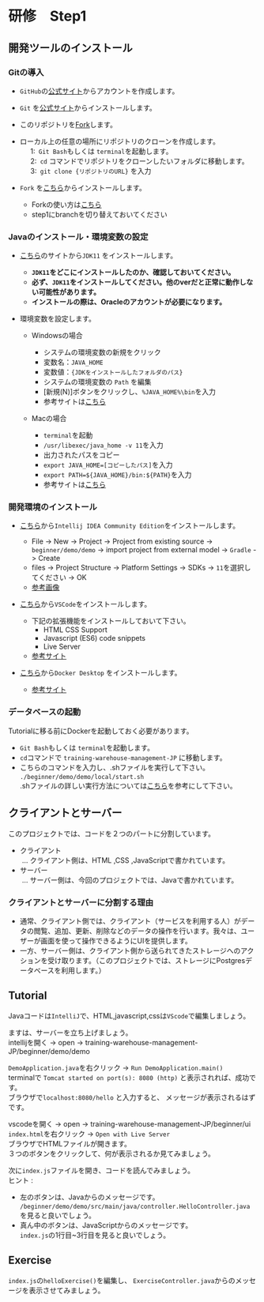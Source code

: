 # 研修　Step1

## 開発ツールのインストール

### Gitの導入

- `GitHub`の[公式サイト](https://github.co.jp)からアカウントを作成します。

- `Git` を[公式サイト](https://git-scm.com/downloads)からインストールします。

- このリポジトリを[Fork](https://docs.github.com/ja/get-started/quickstart/fork-a-repo)します。

- ローカル上の任意の場所にリポジトリのクローンを作成します。  
&emsp;&ensp;1:&ensp;`Git Bash`もしくは `terminal`を起動します。  
&emsp;&ensp;2:&ensp;`cd` コマンドでリポジトリをクローンしたいフォルダに移動します。  
&emsp;&ensp;3:&ensp;`git clone {リポジトリのURL}`&nbsp;を入力
- `Fork` を[こちら](https://git-fork.com/)からインストールします。
  - Forkの使い方は[こちら](https://qiita.com/AyakoKataoka/items/e1b0a2a2b2c85de4c1e3)
  - step1にbranchを切り替えておいてください

### Javaのインストール・環境変数の設定

- [こちら](https://www.oracle.com/java/technologies/downloads/#java11)のサイトから`JDK11` をインストールします。
  - **`JDK11`をどこにインストールしたのか、確認しておいてください。**
  - **必ず、`JDK11`をインストールしてください。他のverだと正常に動作しない可能性があります。**
  - **インストールの際は、Oracleのアカウントが必要になります。**

- 環境変数を設定します。
    - Windowsの場合
      - システムの環境変数の新規をクリック
      - 変数名：`JAVA_HOME`
      - 変数値：`{JDKをインストールしたフォルダのパス}`
      - システムの環境変数の `Path` を編集
      - [新規(N)]ボタンをクリックし、`%JAVA_HOME%\bin`を入力
      - 参考サイトは[こちら](https://itc.tokyo/linux/export-command/)

    - Macの場合
      - `terminal`を起動
      - `/usr/libexec/java_home -v 11`を入力
      - 出力されたパスをコピー
      - `export JAVA_HOME=[コピーしたパス]`を入力
      - `export PATH=${JAVA_HOME}/bin:${PATH}`を入力
      - 参考サイトは[こちら](https://qiita.com/niwasawa/items/460ccd0fa0041e7a24911)


### 開発環境のインストール

- [こちら](https://www.jetbrains.com/ja-jp/idea/download/other.html)から`Intellij IDEA Community Edition`をインストールします。
  - File -> New -> Project -> Project from existing source -> `beginner/demo/demo` -> import project from external model -> `Gradle` -> Create
  - files -> Project Structure -> Platform Settings -> SDKs -> `11`を選択してください -> OK
  - [参考画像](https://github.com/amajakai14/training-warehouse-management/blob/step1-client-and-server/intellij.md)

- [こちら](https://code.visualstudio.com/)から`VSCode`をインストールします。
  - 下記の拡張機能をインストールしておいて下さい。
      - HTML CSS Support
      - Javascript (ES6) code snippets
      - Live Server
  - [参考サイト](https://qiita.com/KNR109/items/5f933df1292564e6dc70)

- [こちら](https://docs.docker.com/desktop/install/windows-install/)から`Docker Desktop` をインストールします。
  - [参考サイト](https://www.kagoya.jp/howto/cloud/container/wsl2_docker/)

### データベースの起動

Tutorialに移る前にDockerを起動しておく必要があります。
- `Git Bash`もしくは `terminal`を起動します。
- `cd`コマンドで `training-warehouse-management-JP` に移動します。  
- こちらのコマンドを入力し、.shファイルを実行して下さい。
  `./beginner/demo/demo/local/start.sh`  
  .shファイルの詳しい実行方法については[こちら](https://linuxfan.info/post-1486)を参考にして下さい。

## クライアントとサーバー

このプロジェクトでは、コードを２つのパートに分割しています。
- クライアント  
&nbsp;… クライアント側は、HTML ,CSS ,JavaScriptで書かれています。
- サーバー  
&nbsp;… サーバー側は、今回のプロジェクトでは、Javaで書かれています。

### クライアントとサーバーに分割する理由
- 通常、クライアント側では、クライアント（サービスを利用する人）がデータの閲覧、追加、更新、削除などのデータの操作を行います。我々は、ユーザーが画面を使って操作できるようにUIを提供します。
- 一方、サーバー側は、クライアント側から送られてきたストレージへのアクションを受け取ります。（このプロジェクトでは、ストレージにPostgresデータベースを利用します。）


## Tutorial
Javaコードは`IntelliJ`で、HTML,javascript,cssは`VScode`で編集しましょう。

ますは、サーバーを立ち上げましょう。  
intellijを開く -> open -> training-warehouse-management-JP/beginner/demo/demo

`DemoApplication.java`を右クリック -> `Run DemoApplication.main()`  
terminalで
`Tomcat started on port(s): 8080 (http)`
と表示されれば、成功です。  
ブラウザで`localhost:8080/hello` と入力すると、
メッセージが表示されるはずです。

vscodeを開く -> open -> training-warehouse-management-JP/beginner/ui  
`index.html`を右クリック -> `Open with Live Server`  
ブラウザでHTMLファイルが開きます。  
３つのボタンをクリックして、何が表示されるか見てみましょう。

次に`index.js`ファイルを開き、コードを読んでみましょう。  
ヒント :
 - 左のボタンは、Javaからのメッセージです。
`/beginner/demo/demo/src/main/java/controller.HelloController.java` を見ると良いでしょう。 
 - 真ん中のボタンは、JavaScriptからのメッセージです。  
`index.js`の1行目~3行目を見ると良いでしょう。

## Exercise
`index.js`の`helloExercise()`を編集し、
`ExerciseController.java`からのメッセージを表示させてみましょう。
